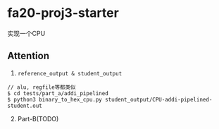 # fa20-proj3-starter

实现一个CPU

## Attention
1. ``reference_output & student_output``
```
// alu, regfile等都类似
$ cd tests/part_a/addi_pipelined
$ python3 binary_to_hex_cpu.py student_output/CPU-addi-pipelined-student.out
```

2. Part-B(TODO)